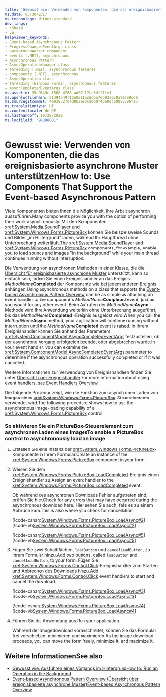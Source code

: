 ```yaml
---
title: 'Gewusst wie: Verwenden von Komponenten, die das ereignisbasierte asynchrone Muster unterstützen'
ms.date: 03/30/2017
ms.technology: dotnet-standard
dev_langs:
- csharp
- vb
helpviewer_keywords:
- Event-based Asynchronous Pattern
- ProgressChangedEventArgs class
- BackgroundWorker component
- events [.NET], asynchronous
- Asynchronous Pattern
- AsyncOperationManager class
- threading [.NET], asynchronous features
- components [.NET], asynchronous
- AsyncOperation class
- threading [Windows Forms], asynchronous features
- AsyncCompletedEventArgs class
ms.assetid: 35e9549c-1568-4768-ad07-17cc6dff11e1
ms.openlocfilehash: 51394a49f12e8611ac6dba7eb93a6c9a9fae0cd0
ms.sourcegitcommit: 4a938327bad8b2e20cabd0f46a9dc50882596f13
ms.translationtype: HT
ms.contentlocale: de-DE
ms.lasthandoff: 10/28/2020
ms.locfileid: "92888801"
---
```

# <a name="how-to-use-components-that-support-the-event-based-asynchronous-pattern"></a><span data-ttu-id="9773a-102">Gewusst wie: Verwenden von Komponenten, die das ereignisbasierte asynchrone Muster unterstützen</span><span class="sxs-lookup"><span data-stu-id="9773a-102">How to: Use Components That Support the Event-based Asynchronous Pattern</span></span>
<span data-ttu-id="9773a-103">Viele Komponenten bieten Ihnen die Möglichkeit, ihre Arbeit asynchron auszuführen.</span><span class="sxs-lookup"><span data-stu-id="9773a-103">Many components provide you with the option of performing their work asynchronously.</span></span> <span data-ttu-id="9773a-104">Mit den Komponenten <xref:System.Media.SoundPlayer> und <xref:System.Windows.Forms.PictureBox> können Sie beispielsweise Sounds und Bilder „im Hintergrund“ laden, während Ihr Hauptthread ohne Unterbrechung weiterläuft.</span><span class="sxs-lookup"><span data-stu-id="9773a-104">The <xref:System.Media.SoundPlayer> and <xref:System.Windows.Forms.PictureBox> components, for example, enable you to load sounds and images "in the background" while your main thread continues running without interruption.</span></span>  
  
 <span data-ttu-id="9773a-105">Die Verwendung von asynchronen Methoden in einer Klasse, die die [Übersicht für ereignisbasierte asynchrone Muster](event-based-asynchronous-pattern-overview.md) unterstützt, kann so einfach sein, indem Sie einen Ereignishandler an das Ereignis _MethodName_**Completed** der Komponente wie bei jedem anderen Ereignis anhängen.</span><span class="sxs-lookup"><span data-stu-id="9773a-105">Using asynchronous methods on a class that supports the [Event-based Asynchronous Pattern Overview](event-based-asynchronous-pattern-overview.md) can be as simple as attaching an event handler to the component's _MethodName_**Completed** event, just as you would for any other event.</span></span> <span data-ttu-id="9773a-106">Beim Aufrufen der _MethodName_**Async** -Methode wird Ihre Anwendung weiterhin ohne Unterbrechung ausgeführt, bis das _MethodName_**Completed** -Ereignis ausgelöst wird.</span><span class="sxs-lookup"><span data-stu-id="9773a-106">When you call the _MethodName_**Async** method, your application will continue running without interruption until the _MethodName_**Completed** event is raised.</span></span> <span data-ttu-id="9773a-107">In Ihrem Ereignishandler können Sie anhand des Parameters <xref:System.ComponentModel.AsyncCompletedEventArgs> festzustellen, ob der asynchrone Vorgang erfolgreich beendet oder abgebrochen wurde.</span><span class="sxs-lookup"><span data-stu-id="9773a-107">In your event handler, you can examine the <xref:System.ComponentModel.AsyncCompletedEventArgs> parameter to determine if the asynchronous operation successfully completed or if it was canceled.</span></span>  
  
 <span data-ttu-id="9773a-108">Weitere Informationen zur Verwendung von Ereignishandlern finden Sie unter [Übersicht über Ereignishandler](/dotnet/desktop/winforms/event-handlers-overview-windows-forms).</span><span class="sxs-lookup"><span data-stu-id="9773a-108">For more information about using event handlers, see [Event Handlers Overview](/dotnet/desktop/winforms/event-handlers-overview-windows-forms).</span></span>  
  
 <span data-ttu-id="9773a-109">Die folgende Prozedur zeigt, wie die Funktion zum asynchronen Laden von Images eines <xref:System.Windows.Forms.PictureBox>-Steuerelements verwendet wird.</span><span class="sxs-lookup"><span data-stu-id="9773a-109">The following procedure shows how to use the asynchronous image-loading capability of a <xref:System.Windows.Forms.PictureBox> control.</span></span>  
  
### <a name="to-enable-a-picturebox-control-to-asynchronously-load-an-image"></a><span data-ttu-id="9773a-110">So aktivieren Sie ein PictureBox-Steuerelement zum asynchronen Laden eines Images</span><span class="sxs-lookup"><span data-stu-id="9773a-110">To enable a PictureBox control to asynchronously load an image</span></span>  
  
1. <span data-ttu-id="9773a-111">Erstellen Sie eine Instanz der <xref:System.Windows.Forms.PictureBox>-Komponente in Ihrem Formular.</span><span class="sxs-lookup"><span data-stu-id="9773a-111">Create an instance of the <xref:System.Windows.Forms.PictureBox> component in your form.</span></span>  
  
2. <span data-ttu-id="9773a-112">Weisen Sie dem <xref:System.Windows.Forms.PictureBox.LoadCompleted>-Ereignis einen Ereignishandler zu.</span><span class="sxs-lookup"><span data-stu-id="9773a-112">Assign an event handler to the <xref:System.Windows.Forms.PictureBox.LoadCompleted> event.</span></span>  
  
     <span data-ttu-id="9773a-113">Ob während des asynchronen Downloads Fehler aufgetreten sind, prüfen Sie hier.</span><span class="sxs-lookup"><span data-stu-id="9773a-113">Check for any errors that may have occurred during the asynchronous download here.</span></span> <span data-ttu-id="9773a-114">Hier sehen Sie auch, falls es zu einem Abbruch kam.</span><span class="sxs-lookup"><span data-stu-id="9773a-114">This is also where you check for cancellation.</span></span>  
  
     [!code-csharp[System.Windows.Forms.PictureBox.LoadAsync#2](snippets/component-that-supports-the-event-based-asynchronous-pattern/csharp/Form1.cs#2)]
     [!code-vb[System.Windows.Forms.PictureBox.LoadAsync#2](snippets/component-that-supports-the-event-based-asynchronous-pattern/vb/Form1.vb#2)]  
  
     [!code-csharp[System.Windows.Forms.PictureBox.LoadAsync#5](snippets/component-that-supports-the-event-based-asynchronous-pattern/csharp/Form1.cs#5)]
     [!code-vb[System.Windows.Forms.PictureBox.LoadAsync#5](snippets/component-that-supports-the-event-based-asynchronous-pattern/vb/Form1.vb#5)]  
  
3. <span data-ttu-id="9773a-115">Fügen Sie zwei Schaltflächen, `loadButton` und `cancelLoadButton`, zu Ihrem Formular hinzu.</span><span class="sxs-lookup"><span data-stu-id="9773a-115">Add two buttons, called `loadButton` and `cancelLoadButton`, to your form.</span></span> <span data-ttu-id="9773a-116">Fügen Sie <xref:System.Windows.Forms.Control.Click>-Ereignishandler zum Starten und Abbrechen des Downloads hinzu.</span><span class="sxs-lookup"><span data-stu-id="9773a-116">Add <xref:System.Windows.Forms.Control.Click> event handlers to start and cancel the download.</span></span>  
  
     [!code-csharp[System.Windows.Forms.PictureBox.LoadAsync#3](snippets/component-that-supports-the-event-based-asynchronous-pattern/csharp/Form1.cs#3)]
     [!code-vb[System.Windows.Forms.PictureBox.LoadAsync#3](snippets/component-that-supports-the-event-based-asynchronous-pattern/vb/Form1.vb#3)]  
  
     [!code-csharp[System.Windows.Forms.PictureBox.LoadAsync#4](snippets/component-that-supports-the-event-based-asynchronous-pattern/csharp/Form1.cs#4)]
     [!code-vb[System.Windows.Forms.PictureBox.LoadAsync#4](snippets/component-that-supports-the-event-based-asynchronous-pattern/vb/Form1.vb#4)]  
  
4. <span data-ttu-id="9773a-117">Führen Sie die Anwendung aus.</span><span class="sxs-lookup"><span data-stu-id="9773a-117">Run your application.</span></span>  
  
     <span data-ttu-id="9773a-118">Während der Imagedownload voranschreitet, können Sie das Formular frei verschieben, minimieren und maximieren.</span><span class="sxs-lookup"><span data-stu-id="9773a-118">As the image download proceeds, you can move the form freely, minimize it, and maximize it.</span></span>  
  
## <a name="see-also"></a><span data-ttu-id="9773a-119">Weitere Informationen</span><span class="sxs-lookup"><span data-stu-id="9773a-119">See also</span></span>

- [<span data-ttu-id="9773a-120">Gewusst wie: Ausführen eines Vorgangs im Hintergrund</span><span class="sxs-lookup"><span data-stu-id="9773a-120">How to: Run an Operation in the Background</span></span>](/dotnet/desktop/winforms/controls/how-to-run-an-operation-in-the-background)
- [<span data-ttu-id="9773a-121">Event-based Asynchronous Pattern Overview (Übersicht über ereignisbasierte asynchrone Muster)</span><span class="sxs-lookup"><span data-stu-id="9773a-121">Event-based Asynchronous Pattern Overview</span></span>](event-based-asynchronous-pattern-overview.md)
